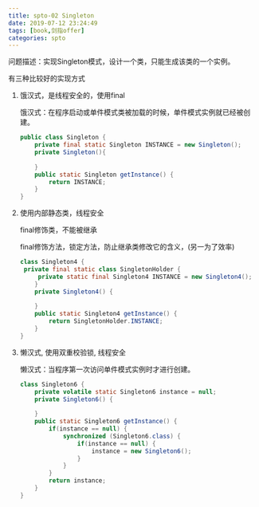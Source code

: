 ```yaml
---
title: spto-02 Singleton
date: 2019-07-12 23:24:49
tags: [book,剑指offer]
categories: spto
---
```


问题描述：实现Singleton模式，设计一个类，只能生成该类的一个实例。
<!-- more -->

有三种比较好的实现方式

1. 饿汉式，是线程安全的，使用final

   饿汉式：在程序启动或单件模式类被加载的时候，单件模式实例就已经被创建。

   ```java
   public class Singleton {
       private final static Singleton INSTANCE = new Singleton();
       private Singleton(){
           
       }    
       public static Singleton getInstance() {        
           return INSTANCE;    
       }
   }
   ```

2. 使用内部静态类，线程安全

   final修饰类，不能被继承

   final修饰方法，锁定方法，防止继承类修改它的含义，(另一为了效率)

   

   ```java
   class Singleton4 {
   	private final static class SingletonHolder {
       	private static final Singleton4 INSTANCE = new Singleton4();    
       }    
       private Singleton4() {    
           
       }    
       public static Singleton4 getInstance() {        
           return SingletonHolder.INSTANCE;    
       }
   }
   ```

3. 懒汉式, 使用双重校验锁, 线程安全

   懒汉式：当程序第一次访问单件模式实例时才进行创建。

   ```java
   class Singleton6 {    
       private volatile static Singleton6 instance = null;    
       private Singleton6() {    
       
       }    
       public static Singleton6 getInstance() {        
           if(instance == null) {            
               synchronized (Singleton6.class) {                
                   if(instance == null) {                    
                       instance = new Singleton6();                
                   }            
               }        
           }        
           return instance;    
       }
   }
   ```